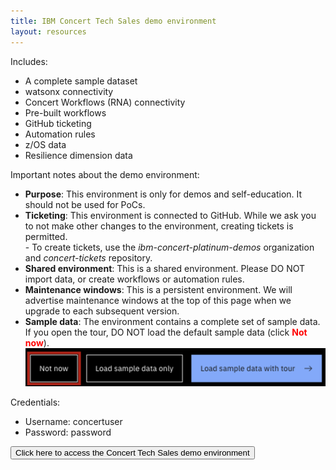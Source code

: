 ```yaml
---
title: IBM Concert Tech Sales demo environment
layout: resources
---
```


Includes:
- A complete sample dataset
- watsonx connectivity
- Concert Workflows (RNA) connectivity
- Pre-built workflows
- GitHub ticketing
- Automation rules
- z/OS data
- Resilience dimension data

<inline-notification text="In order to access the demo environment, you MUST be logged into the IBM VPN."></inline-notification>

Important notes about the demo environment:
- **Purpose**: This environment is only for demos and self-education. It should not be used for PoCs.
- **Ticketing**: This environment is connected to GitHub. While we ask you to not make other changes to the environment, creating tickets is permitted. <br/> - To create tickets, use the *ibm-concert-platinum-demos* organization and *concert-tickets* repository.
- **Shared environment**: This is a shared environment. Please DO NOT import data, or create workflows or automation rules.
- **Maintenance windows**: This is a persistent environment. We will advertise maintenance windows at the top of this page when we upgrade to each subsequent version.
- **Sample data**: The environment contains a complete set of sample data. If you open the tour, DO NOT load the default sample data (click <font color="red"> <strong>Not now</strong></font>). <br/> <img src="images/tour-screen.png" width="500" /> <br/>

Credentials:
- Username: concertuser
- Password: password

<a href="https://9.30.214.214:12443/" target="_blank" rel="noreferrer"><button class="ibm-button">Click here to access the Concert Tech Sales demo environment</button></a>
